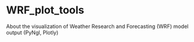 # WRF_plot_tools
About the visualization of Weather Research and Forecasting (WRF) model output (PyNgl, Plotly)
